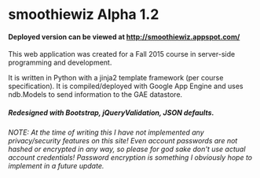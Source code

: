 # smoothiewiz Alpha 1.2
#### Deployed version can be viewed at http://smoothiewiz.appspot.com/

This web application was created for a Fall 2015 course in server-side programming and development.

It is written in Python with a jinja2 template framework (per course specification). It is compiled/deployed with Google App Engine and uses ndb.Models to send information to the GAE datastore.

##### Redesigned with Bootstrap, jQueryValidation, JSON defaults.

###### NOTE: At the time of writing this I have not implemented any privacy/security features on this site! Even account passwords are not hashed or encrypted in any way, so please for god sake don't use actual account credentials! Password encryption is something I obviously hope to implement in a future update.

